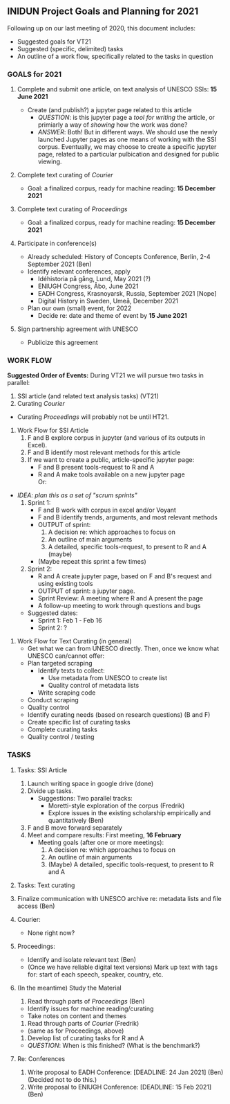 ## INIDUN Project Goals and Planning for 2021

Following up on our last meeting of 2020, this document includes:

* Suggested goals for VT21
* Suggested (specific, delimited) tasks
* An outline of a work flow, specifically related to the tasks in question

### GOALS for 2021

1. Complete and submit one article, on text analysis of UNESCO SSIs: **15 June 2021**
   * Create (and publish?) a jupyter page related to this article     
     * _QUESTION_: is this jupyter page a _tool for writing_ the article, or primiarly a way of _showing_ how the work was done?
     * _ANSWER_: Both! But in different ways. We should use the newly launched Jupyter pages as one means of working with the SSI corpus. Eventually, we may choose to create a specific jupyter page, related to a particular pulbication and designed for public viewing. 

1. Complete text curating of _Courier_
   * Goal: a finalized corpus, ready for machine reading: **15 December 2021**
   
1. Complete text curating of _Proceedings_ 
   * Goal: a finalized corpus, ready for machine reading: **15 December 2021**
   
1. Participate in conference(s)
   * Already scheduled: History of Concepts Conference, Berlin, 2-4 September 2021 (Ben)
   * Identify relevant conferences, apply
     * Idéhistoria på gång, Lund, May 2021 (?) 
     * ENIUGH Congress, Åbo, June 2021
     * EADH Congress, Krasnoyarsk, Russia, September 2021 [Nope]
     * Digital History in Sweden, Umeå, December 2021
   * Plan our own (small) event, for 2022
     * Decide re: date and theme of event by **15 June 2021**

1. Sign partnership agreement with UNESCO
   * Publicize this agreement

### WORK FLOW

**Suggested Order of Events:**
  During VT21 we will pursue two tasks in parallel:
  1. SSI article (and related text analysis tasks) (VT21)
  1. Curating _Courier_ 
  * Curating _Proceedings_ will probably not be until HT21.

1. Work Flow for SSI Article
   1. F and B explore corpus in jupyter (and various of its outputs in Excel).
   1. F and B identify most relevant methods for this article
   1. If we want to create a public, article-specific jupyter page: 
      * F and B present tools-request to R and A
      * R and A make tools available on a new jupyter page  
Or:

* _IDEA: plan this as a set of "scrum sprints"_
   1. Sprint 1: 
      * F and B work with corpus in excel and/or Voyant
      * F and B identify trends, arguments, and most relevant methods
      * OUTPUT of sprint: 
        1. A decision re: which approaches to focus on 
        1. An outline of main arguments 
        1. A detailed, specific tools-request, to present to R and A (maybe)
      * (Maybe repeat this sprint a few times)
   1. Sprint 2:
      * R and A create jupyter page, based on F and B's request and using existing tools
      * OUTPUT of sprint: a jupyter page.
      * Sprint Review: A meeting where R and A present the page 
      * A follow-up meeting to work through questions and bugs
   * Suggested dates: 
      * Sprint 1: Feb 1 - Feb 16
      * Sprint 2: ?

1. Work Flow for Text Curating (in general)
   * Get what we can from UNESCO directly. Then, once we know what UNESCO can/cannot offer: 
   * Plan targeted scraping
     * Identify texts to collect:
       * Use metadata from UNESCO to create list
       * Quality control of metadata lists
     * Write scraping code
   * Conduct scraping
   * Quality control 
   * Identify curating needs (based on research questions) (B and F)
   * Create specific list of curating tasks
   * Complete curating tasks
   * Quality control / testing
   
### TASKS

1. Tasks: SSI Article
   1. Launch writing space in google drive (done)
   1. Divide up tasks.
      * Suggestions: Two parallel tracks:
        * Moretti-style exploration of the corpus (Fredrik)
        * Explore issues in the existing scholarship empirically and quantitatively (Ben)
   1. F and B move forward separately 
   1. Meet and compare results: First meeting, **16 February**
      * Meeting goals (after one or more meetings):  
        1. A decision re: which approaches to focus on 
        1. An outline of main arguments 
        1. (Maybe) A detailed, specific tools-request, to present to R and A
   
1. Tasks: Text curating
  1. Finalize communication with UNESCO archive re: metadata lists and file access (Ben)
  1. Courier:
     * None right now? 
  1. Proceedings:
     * Identify and isolate relevant text (Ben)
     * (Once we have reliable digital text versions) Mark up text with tags for: start of each speech, speaker, country, etc.        
   1. (In the meantime) Study the Material
      1. Read through parts of _Proceedings_ (Ben)
        * Identify issues for machine reading/curating
        * Take notes on content and themes 
      1. Read through parts of _Courier_ (Fredrik)
        * (same as for Proceedings, above)
      1. Develop list of curating tasks for R and A
      * _QUESTION_: When is this finished? (What is the benchmark?)
      
1. Re: Conferences
   1. Write proposal to EADH Conference: [DEADLINE: 24 Jan 2021] (Ben) (Decided not to do this.)
   1. Write proposal to ENIUGH Conference: [DEADLINE: 15 Feb 2021] (Ben)

  
